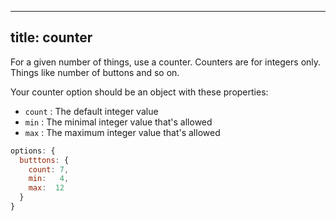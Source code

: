 ***

## title: counter

For a given number of things, use a counter.
Counters are for integers only. Things like number of buttons and so on.

Your counter option should be an object with these properties:

*   `count` : The default integer value
*   `min` : The minimal integer value that's allowed
*   `max` : The maximum integer value that's allowed

```js
options: {
  butttons: { 
    count: 7, 
    min:   4,
    max:  12 
  }
}
```
